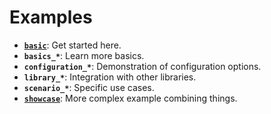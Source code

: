 # Examples

- [**`basic`**](basic.rs): Get started here.
- **`basics_*`**: Learn more basics.
- **`configuration_*`**: Demonstration of configuration options.
- **`library_*`**: Integration with other libraries.
- **`scenario_*`**: Specific use cases.
- [**`showcase`**](showcase.rs): More complex example combining things.
